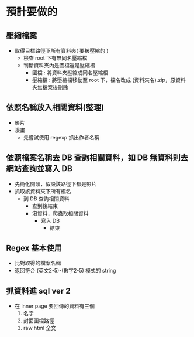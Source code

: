 # 預計要做的

## 壓縮檔案
* 取得目標路徑下所有資料夾( 要被壓縮的 )
    * 檢查 root 下有無同名壓縮檔
    * 判斷資料夾內是圖檔還是壓縮檔
        * 圖檔 : 將資料夾壓縮成同名壓縮檔
        * 壓縮檔 : 將壓縮檔移動至 root 下，檔名改成 (資料夾名).zip，原資料夾無檔案後刪除

## 依照名稱放入相關資料(整理)
* 影片
* 漫畫
    * 先嘗試使用 regexp 抓出作者名稱

## 依照檔案名稱去 DB 查詢相關資料，如 DB 無資料則去網站查詢並寫入 DB
* 先簡化開頭，假設該路徑下都是影片
* 抓取該資料夾下所有檔名
    * 到 DB 查詢相關資料
        * 查到後結束
        * 沒資料，爬蟲取相關資料
            * 寫入 DB
                * 結束

## Regex 基本使用
* 比對取得的檔案名稱
* 返回符合 (英文2-5)-(數字2-5) 模式的 string

## 抓資料進 sql ver 2
* 在 inner page 要回傳的資料有三個
    1. 名字
    2. 封面圖檔路徑
    3. raw html 全文
